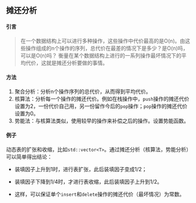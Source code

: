 
## 摊还分析

#### 引言
> 在一个数据结构上可以进行多种操作，这些操作中代价最高的是O(n)。由这些操作组成的n个操作的序列，总代价在最差的情况下是多少？是O(n)吗，可以是O(n)吗？
> 衡量在某个数据结构上进行的一系列操作最坏情况下的平均代价，这就是摊还分析要做的事情。


#### 方法

1. 聚合分析：分析n个操作序列的总代价，从而得到平均代价。
2. 核算法：分析每一个操作的摊还代价。例如在栈操作中，`push`操作的摊还代价设置为2，一份代价自己用，另一份留作今后的`pop`操作；`pop`操作的摊还代价设置为0。
3. 势能法：与核算法类似，使用较早的操作来补偿之后的操作。设置势能函数。

#### 例子
动态表的扩张和收缩，比如`std::vector<T>`。通过摊还分析（核算法，势能分析）可以简单得出结论：

- 装填因子上升到1时，进行表扩张，此后装填因子变成1/2；

- 装填因子下降到1/4时，才进行表收缩，此后装填因子上升到1/2。

- 这样，可以保证单个`insert`和`delete`操作的摊还代价（最坏情况）为常数。

